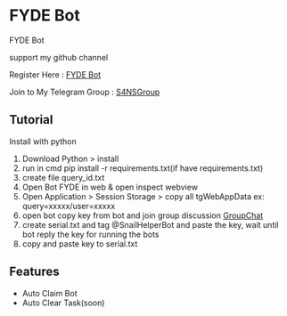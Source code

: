# FYDE Bot
FYDE Bot 

support my github channel 

Register Here : [FYDE Bot](https://t.me/FydeBot_bot/FydeBot?startapp=dd716b73-43ca-4fdc-8720-2c5a555651a6)

Join to My Telegram Group : [S4NSGroup](https://t.me/sansxgroup)


## Tutorial

Install with python

1. Download Python > install
2. run in cmd pip install -r requirements.txt(if have requirements.txt)
3. create file query_id.txt
4. Open Bot FYDE in web & open inspect webview
5. Open Application > Session Storage > copy all tgWebAppData ex: query=xxxxx/user=xxxxx
6. open bot copy key from bot and join group discussion [GroupChat](https://t.me/+gU8ad-nLYNI3NjY1)
7. create serial.txt and tag @SnailHelperBot and paste the key, wait until bot reply the key for running the bots
8. copy and paste key to serial.txt


## Features
- Auto Claim Bot
- Auto Clear Task(soon)

